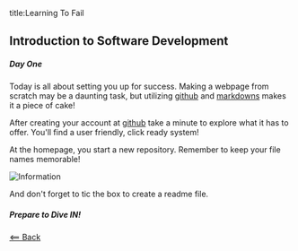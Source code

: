 title:Learning To Fail
## Introduction to Software Development 
##### Day One

Today is all about setting you up for success. Making a webpage from scratch may be a daunting task, but utilizing [github](https://github.com/) and [markdowns](https://guides.github.com/features/mastering-markdown/) makes it a piece of cake!

After creating your account at [github](https://github.com/) take a minute to explore what it has to offer. You'll find a user friendly, click ready system!

At the homepage, you start a new repository. Remember to keep your file names memorable!

![Information](https://user-images.githubusercontent.com/70674644/93148614-1f1b2500-f6a9-11ea-92c9-4b29c1f2b06a.png)

And don't forget to tic the box to create a readme file. 


##### Prepare to Dive IN!



[<== Back](README.md)
